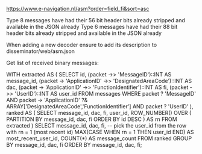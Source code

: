 https://www.e-navigation.nl/asm?order=field_fi&sort=asc


Type 8 messages have had their 56 bit header bits already stripped and available in the JSON already
Type 6 messages have had their 88 bit header bits already stripped and available in the JSON already

When adding a new decoder ensure to add its description to disseminator/web/asm.json

Get list of received binary messages:


WITH extracted AS (
  SELECT
    id,
    (packet ->> 'MessageID')::INT                             AS message_id,
    (packet -> 'ApplicationID' ->> 'DesignatedAreaCode')::INT AS dac,
    (packet -> 'ApplicationID' ->> 'FunctionIdentifier')::INT  AS fi,
    (packet ->> 'UserID')::INT                                 AS user_id
  FROM messages
  WHERE packet ? 'MessageID'
    AND packet -> 'ApplicationID' ?& ARRAY['DesignatedAreaCode','FunctionIdentifier']
    AND packet ? 'UserID'
),
ranked AS (
  SELECT
    message_id,
    dac,
    fi,
    user_id,
    ROW_NUMBER() OVER (
      PARTITION BY message_id, dac, fi
      ORDER BY id DESC
    ) AS rn
  FROM extracted
)
SELECT
  message_id,
  dac,
  fi,
  -- pick the user_id from the row with rn = 1 (most recent id)
  MAX(CASE WHEN rn = 1 THEN user_id END) AS most_recent_user_id,
  COUNT(*)                                      AS message_count
FROM ranked
GROUP BY
  message_id,
  dac,
  fi
ORDER BY
  message_id,
  dac,
  fi;
